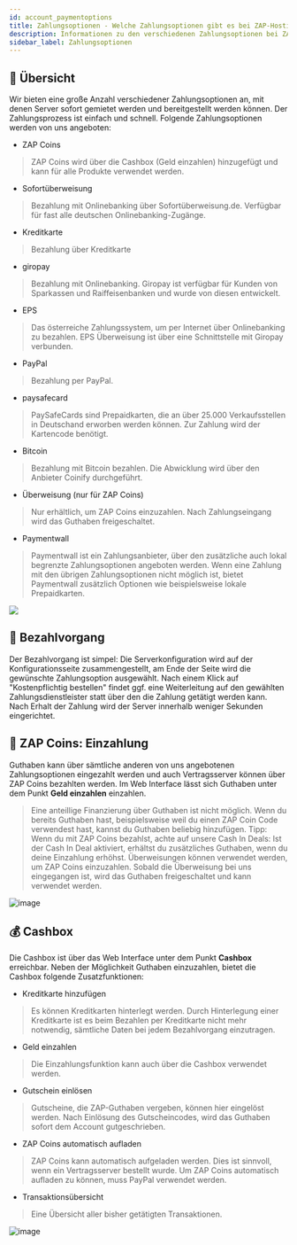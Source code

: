 ```yaml
---
id: account_paymentoptions
title: Zahlungsoptionen - Welche Zahlungsoptionen gibt es bei ZAP-Hosting.com
description: Informationen zu den verschiedenen Zahlungsoptionen bei ZAP-Hosting: PayPal, Kreditkarte, ZAP Coins und mehr - ZAP-Hosting.com Dokumentationen
sidebar_label: Zahlungsoptionen
---
```


## 🧾 Übersicht
Wir bieten eine große Anzahl verschiedener Zahlungsoptionen an, mit denen Server sofort gemietet werden und bereitgestellt werden können. Der Zahlungsprozess ist einfach und schnell. Folgende Zahlungsoptionen werden von uns angeboten:
*  ZAP Coins
> ZAP Coins wird über die Cashbox (Geld einzahlen) hinzugefügt und kann für alle Produkte verwendet werden.
* Sofortüberweisung
> Bezahlung mit Onlinebanking über Sofortüberweisung.de. Verfügbar für fast alle deutschen Onlinebanking-Zugänge.
* Kreditkarte
> Bezahlung über Kreditkarte
* giropay
> Bezahlung mit Onlinebanking. Giropay ist verfügbar für Kunden von Sparkassen und Raiffeisenbanken und wurde von diesen entwickelt.
* EPS
> Das österreiche Zahlungssystem, um per Internet über Onlinebanking zu bezahlen. EPS Überweisung ist über eine Schnittstelle mit Giropay verbunden.
* PayPal
> Bezahlung per PayPal.
* paysafecard
> PaySafeCards sind Prepaidkarten, die an über 25.000 Verkaufsstellen in Deutschand erworben werden können. Zur Zahlung wird der Kartencode benötigt.
* Bitcoin
> Bezahlung mit Bitcoin bezahlen. Die Abwicklung wird über den Anbieter Coinify durchgeführt.
* Überweisung (nur für ZAP Coins)
> Nur erhältlich, um ZAP Coins einzuzahlen. Nach Zahlungseingang wird das Guthaben freigeschaltet.
* Paymentwall
> Paymentwall ist ein Zahlungsanbieter, über den zusätzliche auch lokal begrenzte Zahlungsoptionen angeboten werden. Wenn eine Zahlung mit den übrigen Zahlungsoptionen nicht möglich ist, bietet Paymentwall zusätzlich Optionen wie beispielsweise lokale Prepaidkarten.
> 
![](https://user-images.githubusercontent.com/61953937/159141599-67b3f748-3b49-4f1a-b904-e01f88bd279f.png)


## 💸 Bezahlvorgang
Der Bezahlvorgang ist simpel: Die Serverkonfiguration wird auf der Konfigurationsseite zusammengestellt, am Ende der Seite wird die gewünschte Zahlungsoption ausgewählt. Nach einem Klick auf "Kostenpflichtig bestellen" findet ggf. eine Weiterleitung auf den gewählten Zahlungsdienstleister statt über den die Zahlung getätigt werden kann. Nach Erhalt der Zahlung wird der Server innerhalb weniger Sekunden eingerichtet.

## 🏦 ZAP Coins: Einzahlung
Guthaben kann über sämtliche anderen von uns angebotenen Zahlungsoptionen eingezahlt werden und auch Vertragsserver können über ZAP Coins bezahlten werden. Im Web Interface lässt sich Guthaben unter dem Punkt **Geld einzahlen** einzahlen.
> Eine anteillige Finanzierung über Guthaben ist nicht möglich. Wenn du bereits Guthaben hast, beispielsweise weil du einen ZAP Coin Code verwendest hast, kannst du Guthaben beliebig hinzufügen. Tipp: Wenn du mit ZAP Coins bezahlst, achte auf unsere Cash In Deals: Ist der Cash In Deal aktiviert, erhältst du zusätzliches Guthaben, wenn du deine Einzahlung erhöhst.
Überweisungen können verwendet werden, um ZAP Coins einzuzahlen. Sobald die Überweisung bei uns eingegangen ist, wird das Guthaben freigeschaltet und kann verwendet werden.

![image](https://user-images.githubusercontent.com/61953937/159141626-cf9deb26-fef5-4c79-967b-42f2d36b974b.png)

## 💰 Cashbox
Die Cashbox ist über das Web Interface unter dem Punkt **Cashbox** erreichbar. Neben der Möglichkeit Guthaben einzuzahlen, bietet die Cashbox folgende Zusatzfunktionen:
* Kreditkarte hinzufügen
> Es können Kreditkarten hinterlegt werden. Durch Hinterlegung einer Kreditkarte ist es beim Bezahlen per Kreditkarte nicht mehr notwendig, sämtliche Daten bei jedem Bezahlvorgang einzutragen.
* Geld einzahlen
> Die Einzahlungsfunktion kann auch über die Cashbox verwendet werden.
* Gutschein einlösen
> Gutscheine, die ZAP-Guthaben vergeben, können hier eingelöst werden. Nach Einlösung des Gutscheincodes, wird das Guthaben sofort dem Account gutgeschrieben.
* ZAP Coins automatisch aufladen
> ZAP Coins kann automatisch aufgeladen werden. Dies ist sinnvoll, wenn ein Vertragsserver bestellt wurde. Um ZAP Coins automatisch aufladen zu können, muss PayPal verwendet werden.
* Transaktionsübersicht
> Eine Übersicht aller bisher getätigten Transaktionen.

![image](https://user-images.githubusercontent.com/61953937/159141735-071c3f5c-3561-46fe-a301-d3dfb9963ef4.png)
